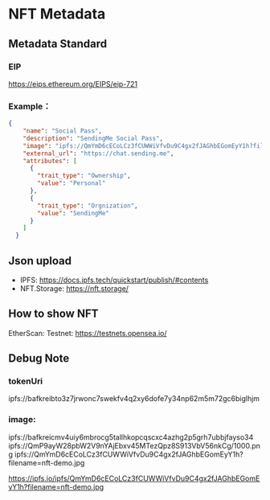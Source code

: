 # NFT Metadata

## Metadata Standard 
### EIP
https://eips.ethereum.org/EIPS/eip-721

### Example：
```json
{
    "name": "Social Pass",
    "description": "SendingMe Social Pass",
    "image": "ipfs://QmYmD6cECoLCz3fCUWWiVfvDu9C4gx2fJAGhbEGomEyY1h?filename=nft-demo.jpg",
    "external_url": "https://chat.sending.me",
    "attributes": [
      {
        "trait_type": "Ownership",
        "value": "Personal"
      },
      {
        "trait_type": "Orgnization",
        "value": "SendingMe"
      }
    ]
  }
```

## Json upload
- IPFS: https://docs.ipfs.tech/quickstart/publish/#contents
- NFT.Storage: https://nft.storage/

## How to show NFT
EtherScan: 
Testnet: https://testnets.opensea.io/


## Debug Note

### tokenUri
ipfs://bafkreibto3z7jrwonc7swekfv4q2xy6dofe7y34np62m5m72gc6biglhjm
### image: 
ipfs://bafkreicmv4uiy6mbrocg5tallhkopcqscxc4azhg2p5grh7ubbjfayso34
ipfs://QmP9ayW28pbW2V9nYAjEbxv45MTezQpz8S913VbV56nkCg/1000.png
ipfs://QmYmD6cECoLCz3fCUWWiVfvDu9C4gx2fJAGhbEGomEyY1h?filename=nft-demo.jpg

https://ipfs.io/ipfs/QmYmD6cECoLCz3fCUWWiVfvDu9C4gx2fJAGhbEGomEyY1h?filename=nft-demo.jpg